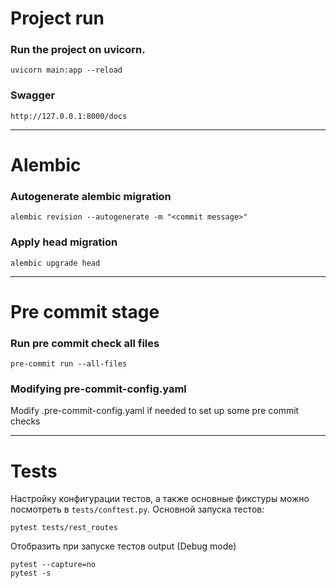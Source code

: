 # Project run

### Run the project on uvicorn.
```shell
uvicorn main:app --reload
```

### Swagger
```
http://127.0.0.1:8000/docs
```

***
# Alembic

### Autogenerate alembic migration
```shell
alembic revision --autogenerate -m "<commit message>"
```

### Apply head migration
```shell
alembic upgrade head
```

***
# Pre commit stage

### Run pre commit check all files
```shell
pre-commit run --all-files
```

### Modifying pre-commit-config.yaml
Modify .pre-commit-config.yaml if needed to set up some pre commit checks


***
# Tests

Настройку конфигурации тестов, а также основные фикстуры можно посмотреть в `tests/conftest.py`.
Основной запуска тестов:
```shell
pytest tests/rest_routes
```

Отобразить при запуске тестов output (Debug mode)
```shell
pytest --capture=no
pytest -s
```

